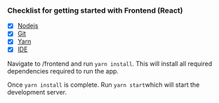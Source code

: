 ### Checklist for getting started with Frontend (React)
- [x] [Nodejs](https://nodejs.org/en/download)
- [x] [Git](https://git-scm.com/downloads) 
- [x] [Yarn](https://classic.yarnpkg.com/en/docs/install/#windows-stable) 
- [x] [IDE](https://code.visualstudio.com/)

Navigate to /frontend and run `yarn install`. This will install all required dependencies required to run the app.

Once `yarn install` is complete. Run `yarn start`which will start the development server.
